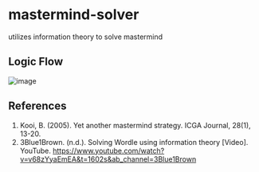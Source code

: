 # mastermind-solver
utilizes information theory to solve mastermind
## Logic Flow
![image](https://github.com/yatshunlee/mastermind-solver/assets/69416199/1f6cd049-6cd9-4fc2-9fad-6cb5b04670b3)
## References
1. Kooi, B. (2005). Yet another mastermind strategy. ICGA Journal, 28(1), 13-20.
2. 3Blue1Brown. (n.d.). Solving Wordle using information theory [Video]. YouTube. https://www.youtube.com/watch?v=v68zYyaEmEA&t=1602s&ab_channel=3Blue1Brown
